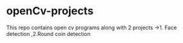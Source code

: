 # openCv-projects
This repo contains open cv programs along with 2 projects ->1. Face detection ,2.Round coin detection
